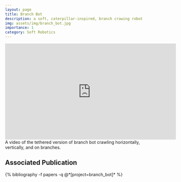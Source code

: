 ```yaml
---
layout: page
title: Branch Bot
description: a soft, caterpillar-inspired, branch crawing robot
img: assets/img/branch_bot.jpg
importance: 1
category: Soft Robotics
---
```


<div class="row">
    <div class="col-sm mt-3 mt-md-0">
        <iframe width="560" height="315" src="https://www.youtube.com/embed/Mc6VNxqdB7U" title="YouTube video player" frameborder="0" allow="accelerometer; autoplay; clipboard-write; encrypted-media; gyroscope; picture-in-picture" allowfullscreen></iframe>
    </div>
</div>

<div class="caption">
    A video of the tethered version of branch bot crawling horizontally, vertically, and on branches.
</div>

<div class="publications">
  <h2>Associated Publication</h2>
  {% bibliography -f papers -q @*[project=branch_bot]* %}
</div>
